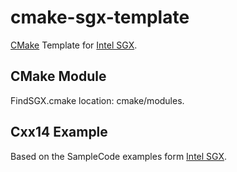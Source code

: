 # cmake-sgx-template
[CMake](https://cmake.org) Template for [Intel SGX](https://github.com/intel/linux-sgx).

## CMake Module
FindSGX.cmake location: cmake/modules.

## Cxx14 Example
Based on the SampleCode examples form [Intel SGX](https://github.com/intel/linux-sgx).
